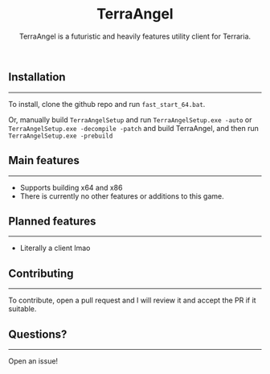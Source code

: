 
<h1 align="center">
TerraAngel
</h1>
<p align="center">
TerraAngel is a futuristic and heavily features utility client for Terraria.
</p>
<br>

<h2>
Installation
</h2>

---
To install, clone the github repo and run `fast_start_64.bat`.

Or, manually build `TerraAngelSetup` and run `TerraAngelSetup.exe -auto` or `TerraAngelSetup.exe -decompile -patch` and build TerraAngel, and then run `TerraAngelSetup.exe -prebuild`

<h2>
Main features
</h2>

---

- Supports building x64 and x86
- There is currently no other features or additions to this game.

<h2>
Planned features
</h2>

---

- Literally a client lmao

<h2>
Contributing
</h2>

---

To contribute, open a pull request and I will review it and accept the PR if it suitable.

<h2>
Questions?
</h2>

---

Open an issue!